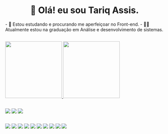 <h1 align="center"> 👋 Olá! eu sou Tariq Assis.</h1>
- 🌱 Estou estudando e procurando me aperfeiçoar no Front-end.
- 👨‍💻 Atualmente estou na graduação em Análise e desenvolvimento de sistemas. 

##
<div>
  <a href="https://beacons.ai/tariqassis">
  <img height="180em" src="https://github-readme-stats.vercel.app/api?username=tariqassis&show_icons=true&theme=dark&include_all_commits=true&count_private=true"/>
  <img height="180em" src="https://github-readme-stats.vercel.app/api/top-langs/?username=tariqassis&layout=compact&langs_count=16&theme=dark"/>
</div>

##

<div>

  <a href="https://instagram.com/tariq_assis" target="_blank"><img src="https://img.shields.io/badge/-Instagram-%23E4405F?style=for-the-badge&logo=instagram&logoColor=white" target="_blank"></a>
  <a href = ""><img src="https://img.shields.io/badge/Gmail-D14836?style=for-the-badge&logo=gmail&logoColor=white" target="_blank"></a>
  <a href="https://www.linkedin.com/in/tariq-assis-9a2b40214/" target="_blank"><img src="https://img.shields.io/badge/-LinkedIn-%230077B5?style=for-the-badge&logo=linkedin&logoColor=white" target="_blank"></a> 
  <br>
  ##
  <a href = ""><img src="https://img.shields.io/badge/HTML5-E34F26?style=for-the-badge&logo=html5&logoColor=white"></a>
  <a href = ""><img src="https://img.shields.io/badge/CSS3-1572B6?style=for-the-badge&logo=css3&logoColor=white"></a>
  <a href = ""><img src="https://img.shields.io/badge/JavaScript-F7DF1E?style=for-the-badge&logo=javascript&logoColor=black"></a>
  <a href =""><img src="https://img.shields.io/badge/Node.js-43853D?style=for-the-badge&logo=node.js&logoColor=white"></a>
  <a href =""><img src="https://img.shields.io/badge/React-20232A?style=for-the-badge&logo=react&logoColor=61DAFB"></a>
  <a href =""><img src="https://img.shields.io/badge/Vue.js-35495E?style=for-the-badge&logo=vue.js&logoColor=4FC08D"></a>
  <a href = ""><img src="https://img.shields.io/badge/jQuery-0769AD?style=for-the-badge&logo=jquery&logoColor=white"></a>
  <a href = ""><img src="https://img.shields.io/badge/Bootstrap-563D7C?style=for-the-badge&logo=bootstrap&logoColor=white"></a>
  <a href = ""><img src="https://img.shields.io/badge/MySQL-00000F?style=for-the-badge&logo=mysql&logoColor=white"></a>
  <a href = ""><img src="https://img.shields.io/badge/Python-14354C?style=for-the-badge&logo=python&logoColor=white"></a>
</div>
